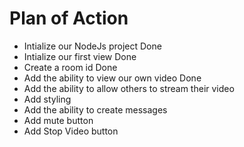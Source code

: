 # Plan of Action

- Intialize our NodeJs project Done
- Intialize our first view Done
- Create a room id Done
- Add the ability to view our own video Done
- Add the ability to allow others to stream their video
- Add styling
- Add the ability to create messages
- Add mute button
- Add Stop Video button
